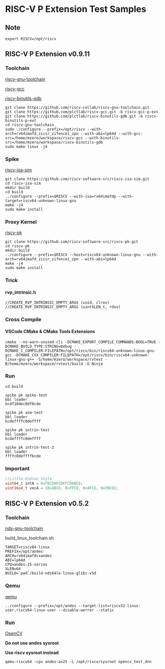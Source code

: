 # RISC-V P Extension Test Samples

## Note

```shell
export RISCV=/opt/riscv
```

## RISC-V P Extension v0.9.11

### Toolchain

[riscv-gnu-toolchain](https://github.com/riscv-collab/riscv-gnu-toolchain)

[riscv-gcc](https://github.com/plctlab/riscv-gcc)

[riscv-binutils-gdb](https://github.com/plctlab/riscv-binutils-gdb)

```shell
git clone https://github.com/riscv-collab/riscv-gnu-toolchain.git
git clone https://github.com/plctlab/riscv-gcc.git -b riscv-gcc-p-ext
git clone https://github.com/plctlab/riscv-binutils-gdb.git -b riscv-binutils-p-ext
cd riscv-gnu-toolchain
sudo ./configure --prefix=/opt/riscv --with-arch=rv64imafd_zicsr_zifencei_zpn --with-abi=lp64d --with-gcc-src=/home/mzero/workspace/riscv-gcc --with-binutils-src=/home/mzero/workspace/riscv-binutils-gdb
sudo make linux -j4
```

### Spike

[riscv-isa-sim](https://github.com/riscv-software-src/riscv-isa-sim)

```shell
git clone https://github.com/riscv-software-src/riscv-isa-sim.git
cd riscv-isa-sim
mkdir build
cd build
../configure --prefix=$RISCV --with-isa=rv64imafdp --with-target=riscv64-unknown-linux-gnu
make -j4
sudo make install
```

### Proxy Kernel

[riscv-pk](https://github.com/riscv-software-src/riscv-pk)

```shell
git clone https://github.com/riscv-software-src/riscv-pk.git
cd riscv-pk
mkdir build
../configure --prefix=$RISCV --host=riscv64-unknown-linux-gnu --with-arch=rv64imafd_zicsr_zifencei_zpn --with-abi=lp64d
make -j4
sudo make install
```

### Trick

#### rvp_intrinsic.h

```shell
//CREATE_RVP_INTRINSIC_EMPTY_ARGS (void, clrov)
//CREATE_RVP_INTRINSIC_EMPTY_ARGS (uintXLEN_t, rdov)
```

### Cross Compile

#### VSCode CMake & CMake Tools Extensions

```shell
cmake --no-warn-unused-cli -DCMAKE_EXPORT_COMPILE_COMMANDS:BOOL=TRUE -DCMAKE_BUILD_TYPE:STRING=Debug -DCMAKE_C_COMPILER:FILEPATH=/opt/riscv/bin/riscv64-unknown-linux-gnu-gcc -DCMAKE_CXX_COMPILER:FILEPATH=/opt/riscv/bin/riscv64-unknown-linux-gnu-g++ -S/home/mzero/workspace/rvtest -B/home/mzero/workspace/rvtest/build -G Ninja
```

### Run

```shell
cd build

spike pk spike-test
bbl loader
bcdf10dec0df0cde

spike pk asm-test
bbl loader
bcdeffffc0deffff

spike pk intrin-test
bbl loader
bcdeffffc0deffff

spike pk intrin-test-2
bbl loader
ffffc0deffffbcde
```

### Important

```cpp
//Little-Endian Style
uint64_t intA = 0xFBCDAFCDFFCDABCD; 
uint16x4_t vecA = {0xABCD, 0xFFCD, 0xAFCD, 0xFBCD};
```

## RISC-V P Extension v0.5.2

### Toolchain

[nds-gnu-toolchain](https://github.com/andestech/nds-gnu-toolchain)

build_linux_toolchain.sh
```shell
TARGET=riscv64-linux
PREFIX=/opt/andes
ARCH=rv64imafdcxandes
ABI=lp64d
CPU=andes-25-series
XLEN=64
BUILD=`pwd`/build-nds64le-linux-glibc-v5d
```

### Qemu

[qemu](https://github.com/andestech/qemu/tree/ast-v5_2_0-RVP-branch)

```shell
../configure --prefix=/opt/andes --target-list=riscv32-linux-user,riscv64-linux-user --disable-werror --static
```

### Run

[OpenCV](https://github.com/opencv/opencv)

**Do not use andes sysroot**

**Use riscv sysroot instead**

```
qemu-riscv64 -cpu andes-ax25 -L /opt/riscv/sysroot opencv_test_dnn
```

